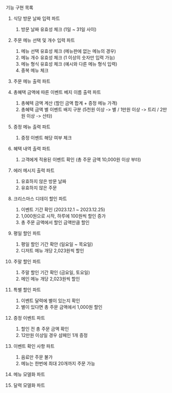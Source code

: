 기능 구현 목록

1. 식당 방문 날짜 입력 파트
   1. 방문 날짜 유효성 체크 (1일 ~ 31일 사이)


2. 주문 메뉴 선택 및 개수 입력 파트
   1. 메뉴 선택 유효성 체크 (메뉴판에 없는 메뉴의 경우)
   2. 메뉴 개수 유효성 체크 (1 이상의 숫자만 입력 가능)
   3. 메뉴 형식 유효성 체크 (예시와 다른 메뉴 형식 입력)
   4. 중복 메뉴 체크 


3. 주문 메뉴 출력 파트


4. 총혜택 금액에 따른 이벤트 베지 이름 출력 파트
   1. 총혜텍 금액 계산 (할인 금액 합계 + 증정 메뉴 가격)
   2. 총혜택 금액 별 이벤트 배지 구분 (5천원 이상 -> 별 / 1만원 이상 -> 트리 / 2만원 이상 -> 산타)


5. 증정 메뉴 출력 파트
   1. 증정 이벤트 해당 여부 체크


6. 혜택 내역 출력 파트
   1. 고객에게 적용된 이벤트 확인 (총 주문 금액 10,000원 이상 부터)


7. 에러 메시지 출력 파트
   1. 유효하지 않은 방문 날짜
   2. 유효하지 않은 주문


8. 크리스마스 디데이 할인 파트
   1. 이벤트 기간 확인 (2023.12.1 ~ 2023.12.25)
   2. 1,000원으로 시작, 하루에 100원씩 할인 증가
   3. 총 주문 금액에서 할인 금액만큼 할인


9. 평일 할인 파트
   1. 평일 할인 기간 확안 (일요일 ~ 목요일)
   2. 디저트 메뉴 개당 2,023원씩 할인


10. 주말 할인 파트
    1. 주말 할인 기간 확인 (금요일, 토요일)
    2. 메인 메뉴 개당 2,023원씩 할인


11. 특별 할인 파트
    1. 이벤트 달력에 별이 있는지 확인
    2. 별이 있다면 총 주문 금액에서 1,000원 할인


12. 증정 이벤트 파트
    1. 할인 전 총 주문 금액 확인
    2. 12만원 이상일 경우 샴페인 1개 증정
    

13. 이벤트 확인 사항 파트
    1. 음료만 주문 불가
    2. 메뉴는 한번에 최대 20개까지 주문 가능


14. 메뉴 모델화 파트


15. 달력 모델화 파트